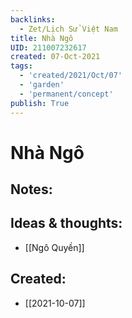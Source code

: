 ```yaml
---
backlinks:
  - Zet/Lịch Sử Việt Nam
title: Nhà Ngô
UID: 211007232617
created: 07-Oct-2021
tags:
  - 'created/2021/Oct/07'
  - 'garden'
  - 'permanent/concept'
publish: True
---
```

# Nhà Ngô

## Notes:


## Ideas & thoughts:
- [[Ngô Quyền]]



## Created:
- [[2021-10-07]]
